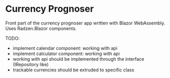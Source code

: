 # Currency Prognoser
Front part of the currency prognoser app written with Blazor WebAssembly.
Uses Radzen.Blazor components.

TODO:
- implement calendar component: working with api
- implement calculator component: working with api
- working with api should be implemented through the interface (IRepository like)
- trackable currencies should be extruded to specific class 
